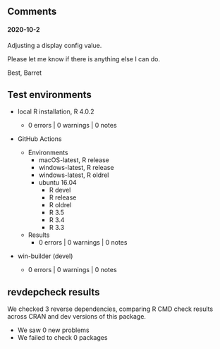 ## Comments

#### 2020-10-2

Adjusting a display config value.

Please let me know if there is anything else I can do.

Best,
Barret

## Test environments

* local R installation, R 4.0.2
  * 0 errors | 0 warnings | 0 notes
* GitHub Actions
  * Environments
    * macOS-latest, R release
    * windows-latest, R release
    * windows-latest, R oldrel
    * ubuntu 16.04
      * R devel
      * R release
      * R oldrel
      * R 3.5
      * R 3.4
      * R 3.3
  * Results
    * 0 errors | 0 warnings | 0 notes


* win-builder (devel)
    * 0 errors | 0 warnings | 0 notes


## revdepcheck results

We checked 3 reverse dependencies, comparing R CMD check results across CRAN and dev versions of this package.

 * We saw 0 new problems
 * We failed to check 0 packages
